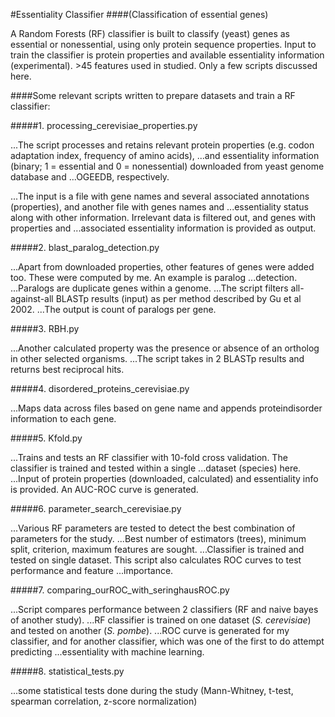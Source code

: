 #Essentiality Classifier
####(Classification of essential genes)

A Random Forests (RF) classifier is built to classify (yeast) genes as essential or nonessential, using only protein sequence properties. 
Input to train the classifier is protein properties and available essentiality information (experimental). >45 features used in studied. Only a 
few scripts discussed here.

####Some relevant scripts written to prepare datasets and train a RF classifier:

#####1. processing_cerevisiae_properties.py

...The script processes and retains relevant protein properties (e.g. codon adaptation index, frequency of amino acids), 
...and essentiality information (binary; 1 = essential and 0 = nonessential) downloaded from yeast genome database and ...OGEEDB, respectively. 

...The input is a file with gene names and several associated annotations (properties), and another file with genes names and
...essentiality status along with other information. Irrelevant data is filtered out, and genes with properties and ...associated essentiality information is provided as output.


#####2. blast_paralog_detection.py

...Apart from downloaded properties, other features of genes were added too. These were computed by me. An example is paralog ...detection.
...Paralogs are duplicate genes within a genome. 
...The script filters all-against-all BLASTp results (input) as per method described by Gu et al 2002.
...The output is count of paralogs per gene.


#####3. RBH.py

...Another calculated property was the presence or absence of an ortholog in other selected organisms.
...The script takes in 2 BLASTp results and returns best reciprocal hits.


#####4. disordered_proteins_cerevisiae.py

...Maps data across files based on gene name and appends proteindisorder information to each gene.


#####5. Kfold.py

...Trains and tests an RF classifier with 10-fold cross validation. The classifier is trained and tested within a single ...dataset (species) here.
...Input of protein properties (downloaded, calculated) and essentiality info is provided. An AUC-ROC curve is generated.


#####6. parameter_search_cerevisiae.py

...Various RF parameters are tested to detect the best combination of parameters for the study. 
...Best number of estimators (trees), minimum split, criterion, maximum features are sought.
...Classifier is trained and tested on single dataset. This script also calculates ROC curves to test performance and feature ...importance.


#####7. comparing_ourROC_with_seringhausROC.py

...Script compares performance between 2 classifiers (RF and naive bayes of another study). 
...RF classifier is trained on one dataset (*S. cerevisiae*) and tested on another (*S. pombe*).
...ROC curve is generated for my classifier, and for another classifier, which was one of the first to do attempt predicting ...essentiality with machine learning.


#####8. statistical_tests.py

...some statistical tests done during the study (Mann-Whitney, t-test, spearman correlation, z-score normalization)
